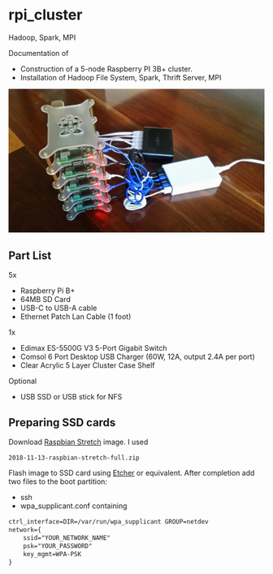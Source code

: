 # rpi_cluster
Hadoop, Spark, MPI



Documentation of
* Construction of a 5-node Raspberry PI 3B+ cluster.
* Installation of Hadoop File System, Spark, Thrift Server, MPI

![Assembled cluster](https://github.com/chseeling/rpi_cluster/blob/master/images/20190106_rpi_cluster.jpg)

## Part List

5x
* Raspberry Pi B+
* 64MB SD Card
* USB-C to USB-A cable
* Ethernet Patch Lan Cable (1 foot)

1x
* Edimax ES-5500G V3 5-Port Gigabit Switch
* Comsol 6 Port Desktop USB Charger  (60W, 12A, output 2.4A per port)
* Clear Acrylic 5 Layer Cluster Case Shelf 


Optional
* USB SSD or USB stick for NFS


## Preparing SSD cards

Download [Raspbian Stretch](https://www.raspberrypi.org/downloads/raspbian/) image. I used

    2018-11-13-raspbian-stretch-full.zip

Flash image to SSD card using [Etcher](https://www.balena.io/etcher/) or equivalent. After completion add two files to the boot partition:
* ssh
* wpa_supplicant.conf  containing
```
ctrl_interface=DIR=/var/run/wpa_supplicant GROUP=netdev
network={
    ssid="YOUR_NETWORK_NAME"
    psk="YOUR_PASSWORD"
    key_mgmt=WPA-PSK
}
```
